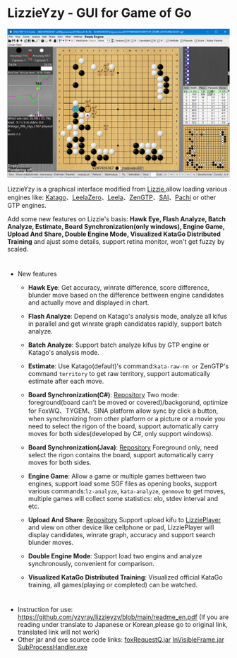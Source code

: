 # LizzieYzy - GUI for Game of Go
![screenshot_en](/screenshot_en.png?raw=true)

LizzieYzy is a graphical interface modified from [Lizzie](https://github.com/featurecat/lizzie),allow loading various engines like: [Katago](https://github.com/lightvector/KataGo)、[LeelaZero](https://github.com/leela-zero/leela-zero)、[Leela](https://github.com/gcp/Leela)、[ZenGTP](https://github.com/yzyray/ZenGTP)、[SAI](http://sai.unich.it)、[Pachi](https://github.com/pasky/pachi) or other GTP engines.

Add some new features on Lizzie's basis: **Hawk Eye, Flash Analyze, Batch Analyze, Estimate, Board Synchronization(only windows), Engine Game, Upload And Share, Double Engine Mode, Visualized KataGo Distributed Training** and ajust some details, support retina monitor, won't get fuzzy by scaled.
#
* New features

  * **Hawk Eye**: Get accuracy, winrate difference, score difference, blunder move based on the difference bettween engine candidates and actually move and displayed in chart.

  * **Flash Analyze**: Depend on Katago's analysis mode, analyze all kifus in parallel and get winrate graph candidates rapidly, support batch analyze.

  * **Batch Analyze**: Support batch analyze kifus by GTP engine or Katago's analysis mode.

  * **Estimate**: Use Katago(default)'s command:`kata-raw-nn or` ZenGTP's command `territory` to get raw territory, support automatically estimate after each move.	

  * **Board Synchronization(C#)**: [Repository](https://github.com/yzyray/readboard) Two mode: foreground(board can't be moved or covered)/backgorund, optimize for FoxWQ、TYGEM、SINA platform allow sync by click a button, when synchronizing from other platform or a picture or a movie you need to select the rigon of the board, support automatically carry moves for both sides(developed by C#, only support windows).

  * **Board Synchronization(Java)**: [Repository](https://github.com/yzyray/readboard_Boofcv) Foreground only, need select the rigon contains the board, support automatically carry moves for both sides.

  * **Engine Game**: Allow a game or multiple games bettween two engines, support load some SGF files as opening books, support various commands:`lz-analyze`, `kata-analyze`, `genmove` to get moves, multiple games will collect some statistics: elo, stdev interval and etc.

  * **Upload And Share**: [Repository](https://github.com/yzyray/LizziePlayer) Support upload kifu to [LizziePlayer](http://lizzieyzy.cn) and view on other device like cellphone or pad, LizziePlayer will display candidates, winrate graph, accuracy and support search blunder moves.

  * **Double Engine Mode**: Support load two engins and analyze synchronously, convenient for comparison.

  * **Visualized KataGo Distributed Training**: Visualized official KataGo training, all games(playing or completed) can be watched.

#
 * Instruction for use: https://github.com/yzyray/lizzieyzy/blob/main/readme_en.pdf (If you are reading under translate to Japanese or Korean,please go to original link, translated link will not work)
 * Other jar and exe source code links: [foxRequestQ.jar](https://github.com/yzyray/FoxRequest) [InVisibleFrame.jar](https://github.com/yzyray/testbuffer) [SubProcessHandler.exe](https://github.com/yzyray/SubProcessHandler)
